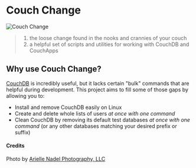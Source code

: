 # Couch Change

![Couch Change](http://farm8.staticflickr.com/7216/6918446718_c6bf6055ba.jpg "Arielle Nadel Photography, LLC")

> 1. the loose change found in the nooks and crannies of your couch
> 2. a helpful set of scripts and utilities for working with CouchDB and CouchApps

## Why use Couch Change?
[CouchDB](http://couchdb.apache.org) is incredibly useful, but it lacks certain "bulk" commands that are helpful during development. This project aims to fill some of those gaps by allowing you to: 

- Install and remove CouchDB easily on Linux
- Create and delete whole lists of users _at once with one command_
- Clean CouchDB by removing its default test databases _at once with one command_ (or any other databases matching your desired prefix or suffix)

#### Credits
Photo by [Arielle Nadel Photography, LLC](http://www.flickr.com/photos/bunnyrel/)
